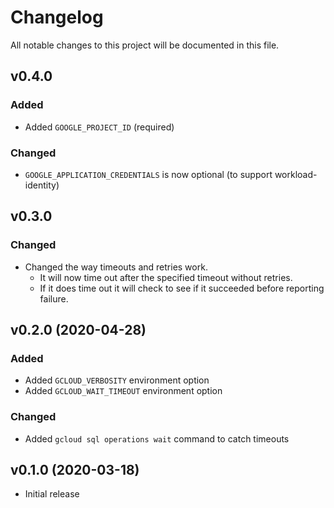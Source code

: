 # Changelog
All notable changes to this project will be documented in this file.

## v0.4.0
### Added
- Added `GOOGLE_PROJECT_ID` (required)

### Changed
- `GOOGLE_APPLICATION_CREDENTIALS` is now optional (to support workload-identity)

## v0.3.0
### Changed
- Changed the way timeouts and retries work.
    - It will now time out after the specified timeout without retries.
    - If it does time out it will check to see if it succeeded before reporting failure.

## v0.2.0 (2020-04-28)
### Added
- Added `GCLOUD_VERBOSITY` environment option
- Added `GCLOUD_WAIT_TIMEOUT` environment option

### Changed
- Added `gcloud sql operations wait` command to catch timeouts

## v0.1.0 (2020-03-18)
- Initial release

